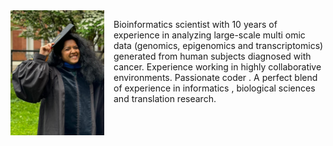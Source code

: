 <div style="float: left; margin-right: 15px;">
  <img src="_images/YN.jpg" alt="Hero Image" style="width: 150px; height: 200px;"/>
</div>

Bioinformatics scientist with 10 years of experience in analyzing large-scale multi omic data (genomics, epigenomics and transcriptomics) generated from human subjects diagnosed with cancer. Experience working in highly collaborative environments. Passionate coder . A perfect blend of experience in informatics , biological sciences and translation research.
